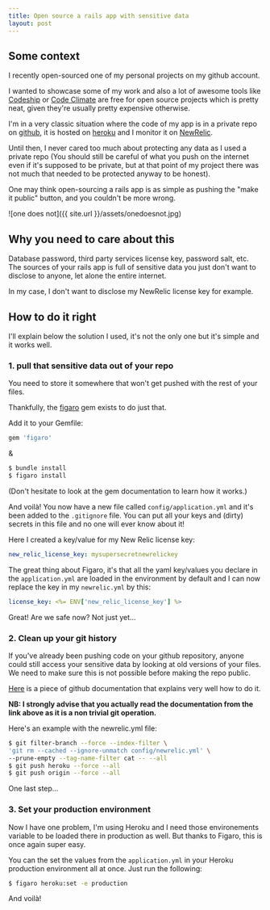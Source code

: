 ```yaml
---
title: Open source a rails app with sensitive data
layout: post
---
```


## Some context

I recently open-sourced one of my personal projects on my github account.

I wanted to showcase some of my work and also a lot of awesome tools like [Codeship](https://codeship.com)
or [Code Climate](https://codeclimate.com) are free for open source projects which is pretty neat, given they're usually pretty expensive otherwise.

I'm in a very classic situation where the code of my app is in a private repo on [github](https://github.com/), it is hosted on [heroku](https://www.heroku.com/) and I monitor it on [NewRelic](http://newrelic.com/).

Until then, I never cared too much about protecting any data as I used a private repo (You should still be careful of what you push on the internet even if it's supposed to be private, but at that point of my project there was not much that needed to be protected anyway to be honest).

One may think open-sourcing a rails app is as simple as pushing the "make it public" button, and you couldn't be more wrong.

![one does not]({{ site.url }}/assets/onedoesnot.jpg)

## Why you need to care about this

Database password, third party services license key, password salt, etc. The sources of your rails app is full of sensitive data you just don't want to disclose to anyone, let alone the entire internet.

In my case, I don't want to disclose my NewRelic license key for example.

## How to do it right

I'll explain below the solution I used, it's not the only one but it's simple and it works well.

### 1. pull that sensitive data out of your repo

You need to store it somewhere that won't get pushed with the rest of your files.

Thankfully, the [figaro](https://github.com/laserlemon/figaro) gem exists to do just that.

Add it to your Gemfile:

```ruby
gem 'figaro'
```

&

```bash
$ bundle install
$ figaro install
```

(Don't hesitate to look at the gem documentation to learn how it works.)

And voilà! You now have a new file called `config/application.yml` and it's been added to the `.gitignore` file.
You can put all your keys and (dirty) secrets in this file and no one will ever know about it!

Here I created a key/value for my New Relic license key:

```yaml
new_relic_license_key: mysupersecretnewrelickey
```

The great thing about Figaro, it's that all the yaml key/values you declare in the `application.yml` are loaded in the environment by default and I can now replace the key in my `newrelic.yml` by this:

```yaml
license_key: <%= ENV['new_relic_license_key'] %>
```
Great! Are we safe now? Not just yet...

### 2. Clean up your git history

If you've already been pushing code on your github repository, anyone could still access your sensitive data by looking at old versions of your files. We need to make sure this is not possible before making the repo public.

[Here](https://help.github.com/articles/remove-sensitive-data/) is a piece of github documentation that explains very well how to do it.

**NB: I strongly advise that you actually read the documentation from the link above as it is a non trivial git operation.**

Here's an example with the newrelic.yml file:

```bash
$ git filter-branch --force --index-filter \
'git rm --cached --ignore-unmatch config/newrelic.yml' \
--prune-empty --tag-name-filter cat -- --all
$ git push heroku --force --all
$ git push origin --force --all
```

One last step...

### 3. Set your production environment

Now I have one problem, I'm using Heroku and I need those environements variable to be loaded there in production as well. But thanks to Figaro, this is once again super easy.

You can the set the values from the `application.yml` in your Heroku production environment all at once. Just run the following:

```bash
$ figaro heroku:set -e production
```

And voilà!
